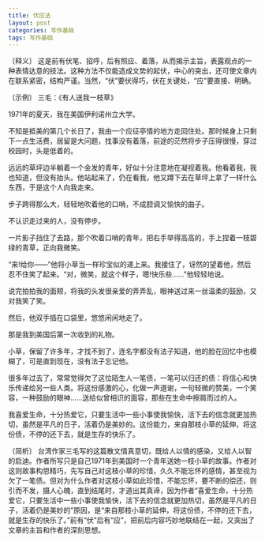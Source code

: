 ```yaml
---
title: 伏应法
layout: post
categories: 写作基础
tags: 写作基础
---
```


〔释义〕 这是前有伏笔、招呼，后有照应、着落，从而揭示主旨，表露观点的一种表情达意的技法。这种方法不仅能造成文势的起伏，中心的突出，还可使文章内在联系紧密，结构严谨。当然，“伏”要伏得巧，伏在关键处，“应”要直接、明确。

〔示例〕 三毛：《有人送我一枝草》

1971年的夏天，我在美国伊利诺州立大学。

不知是抵美的第几个长日了，我由一个应征亭情的地方走回住处。那时候身上只剩下一点生活费，居留是大问题，找事没有着落，前途的茫然将步子压得很慢，穿过校园时，头是低着的。

远远的草坪边半躺着一个金发的青年，好似十分注意地在凝视着我。他看着我，我也知道，但没有抬头。他站起来了，仍在看我，他又蹲下去在草坪上拿了一样什么东西，于是这个人向我走来。

步子跨得那么大，轻轻地吹着他的口哨，不成腔调又愉快的曲子。

不认识走过来的人，没有停步。

一片影子挡住了去路，那个吹着口哨的青年，把右手举得高高的，手上捏着一枝碧绿的青草，正向我微笑。

“来!给你——”他将小草当一样珍宝似的递上来。我接住了，讶然的望着他，然后忍不住笑了起来。“对，微笑，就这个样子，嗯!快乐些……”他轻轻地说。

说完拍拍我的面颊，将我的头发很亲爱的弄弄乱，眼神送过来一丝温柔的鼓励，又对我笑了笑。

然后，他双手插在口袋里，悠悠闲闲地走了。

那是我到美国后第一次收到的礼物。

小草，保留了许多年，才找不到了，连名字都没有法子知道，他的脸在回忆中也模糊了，可是直到现在，没有法子忘记他。

很多年过去了，常常觉得欠了这位陌生人一笔债，一笔可以归还的债：将信心和快乐传递给另一些人类。将这份感激的心，化做一声道谢，一句轻微的赞美，一个笑容，一种鼓励的眼神……送给似曾相识的面容，那些在生命中擦肩而过的人。

我喜爱生命，十分热爱它，只要生活中一些小事使我愉快，活下去的信念就更加热切，虽然是平凡的日子，活着仍是美妙的。这份能力，来自那枝小草的延伸，将这份债，不停的还下去，就是生存的快乐了。

〔简析〕 台湾作家三毛写的这篇散文情真意切，既给人以情的感染，又给人以智的启迪。作者所写只是自己1971年到美国时一个青年送她一枝小草的故事。作者对这则故事构思精巧，先写自己对这枝小草的珍惜，久久不能忘怀的感情，甚至视为欠了一笔债。但对为什么作者对这枝小草如此珍惜，不能忘怀，要不断的偿还，则引而不发，摄人心魄，直到结尾时，才道出其真谛，因为作者“喜爱生命，十分热爱它，只要生活中一些小事使我愉快，活下去的信念就更加热切，虽然是平凡的日子，活着仍是美妙的”原因，是“来自那枝小草的延伸，将这份债，不停的还下去，就是生存的快乐了。”前有“伏”后有“应”，把前后内容巧妙地联结在一起，又突出了文章的主旨和作者的深刻思想。 